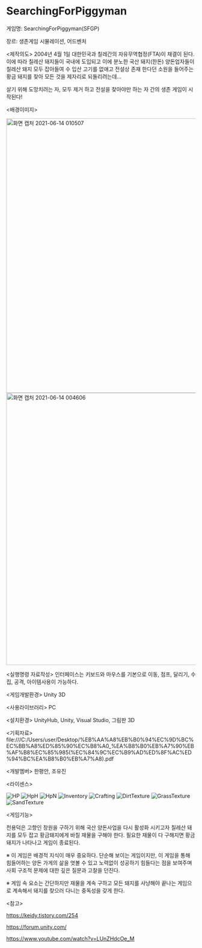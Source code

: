 # SearchingForPiggyman

게임명: SearchingForPiggyman(SFGP)

장르: 생존게임 시뮬레이션, 어드벤처

<제작의도>
2004년 4월 1일 대한민국과 칠레간의 자유무역협정(FTA)이 채결이 된다. 이에 따라 칠레산 돼지들이 국내에 도입되고 이에 분노한 국산 돼지(한돈) 양돈업자들이 칠레산 돼지 모두 잡아들여 수
입산 고기를 없애고 전설상 존재 한다던 소원을 들어주는 황금 돼지를 찾아 모든 것을 제자리로 되돌리려는데…

살기 위해 도망치려는 자, 모두 제거 하고 전설을 찾아야만 하는 자 간의 생존 게임이 시작된다!

<배경이미지>

<img width="731" alt="화면 캡처 2021-06-14 010507" src="https://user-images.githubusercontent.com/84578338/121815963-e51c9500-ccb3-11eb-9f2b-ab6abf4c4127.png">
<img width="725" alt="화면 캡처 2021-06-14 004606" src="https://user-images.githubusercontent.com/84578338/121815973-ec43a300-ccb3-11eb-8adc-7e61e33b8069.png">


<실행명령 자료작성>
인터페이스는 키보드와 마우스를 기본으로 이동, 점프, 달리기, 수집, 공격, 아이템사용이 가능하다.

<게임개발환경>
Unity 3D

<사용라이브러리> 
PC

<설치환경>
UnityHub, Unity, Visual Studio, 그림판 3D

<기획자료>
file:///C:/Users/user/Desktop/%EB%AA%A8%EB%B0%94%EC%9D%BC%EC%BB%A8%ED%85%90%EC%B8%A0_%EA%B8%B0%EB%A7%90%EB%AF%B8%EC%85%985(%EC%84%9C%EC%B9%AD%ED%8F%AC%ED%94%BC%EA%B8%B0%EB%A7%A8).pdf

<개발멤버>
한평안, 조유진

<라이센스>

![HP](https://user-images.githubusercontent.com/84578338/121816537-37ab8080-ccb7-11eb-89fa-91c6a62320c7.png)
![HpH](https://user-images.githubusercontent.com/84578338/121816538-38dcad80-ccb7-11eb-84cf-8953f735e062.png)
![HpN](https://user-images.githubusercontent.com/84578338/121816539-38dcad80-ccb7-11eb-8c3d-07593b8ec20f.png)
![Inventory](https://user-images.githubusercontent.com/84578338/121816540-39754400-ccb7-11eb-91f0-a47ad6d3670b.png)
![Crafting](https://user-images.githubusercontent.com/84578338/121816541-3a0dda80-ccb7-11eb-9b9e-d27c9ff38030.png)
![DirtTexture](https://user-images.githubusercontent.com/84578338/121816542-3a0dda80-ccb7-11eb-904c-881ea4c95570.jpg)
![GrassTexture](https://user-images.githubusercontent.com/84578338/121816543-3bd79e00-ccb7-11eb-8e8c-637620183806.jpg)
![SandTexture](https://user-images.githubusercontent.com/84578338/121816545-3d08cb00-ccb7-11eb-8434-4c6532f73c05.jpg)


<게임기능>


천용덕은 고향인 창원을 구하기 위해 국산 양돈사업을 다시 활성화 시키고자 칠레산 돼지를 모두 잡고 황금돼지에게 바칠 재물을 구해야 한다. 
필요한 재물이 다 구해지면 황금돼지가 나타나고 게임이 종료된다.

※ 이 게임은 배경적 지식이 매우 중요하다. 단순해 보이는 게임이지만, 이 게임을 통해 힘들어하는 양돈 가게의 삶을 엿볼 수 있고 노력없이 성공하기 힘들다는 점을 보여주며 사회 구조적 문제에 대한 깊은 질문과 고찰을 던진다.

※ 게임 속 요소는 간단하지만 재물을 계속 구하고 모든 돼지를 사냥해야 끝나는 게임으로 계속해서 돼지를 찾으러 다니는 중독성을 갖게 한다.


<참고>


https://keidy.tistory.com/254

https://forum.unity.com/

https://www.youtube.com/watch?v=LUnZHdcOe_M

